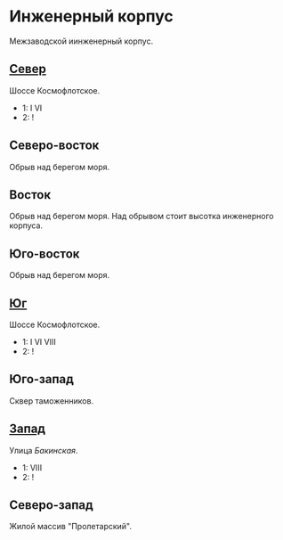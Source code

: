 # Инженерный корпус

Межзаводской иинженерный корпус.

## [Север](./590025.md)

Шоссе Космофлотское.

* 1:    I   VI
* 2:    !

## Северо-восток

Обрыв над берегом моря.

## Восток

Обрыв над берегом моря. Над обрывом стоит высотка инженерного корпуса.

## Юго-восток

Обрыв над берегом моря.

## [Юг](./590045.md)

Шоссе Космофлотское.

* 1:    I   VI  VIII
* 2:    !

## Юго-запад

Сквер таможенников.

## [Запад](./560040.md)

Улица *Бакинская*.

* 1:    VIII
* 2:    !

## Северо-запад

Жилой массив "Пролетарский".
